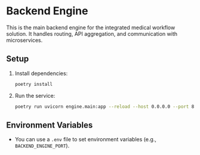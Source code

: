 # Backend Engine

This is the main backend engine for the integrated medical workflow solution. It handles routing, API aggregation, and communication with microservices.

## Setup

1. Install dependencies:
   ```bash
   poetry install
   ```

2. Run the service:
   ```bash
   poetry run uvicorn engine.main:app --reload --host 0.0.0.0 --port 8000
   ```

## Environment Variables
- You can use a `.env` file to set environment variables (e.g., `BACKEND_ENGINE_PORT`). 
